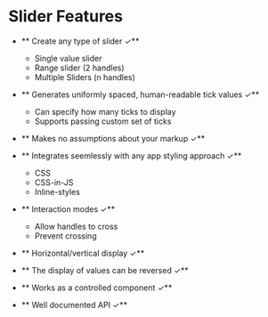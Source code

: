# Slider Features

- ** Create any type of slider ✓**
  - Single value slider
  - Range slider (2 handles)
  - Multiple Sliders (n handles)

- ** Generates uniformly spaced, human-readable tick values ✓**
  - Can specify how many ticks to display
  - Supports passing custom set of ticks

- ** Makes no assumptions about your markup ✓**

- ** Integrates seemlessly with any app styling approach ✓**
  - CSS
  - CSS-in-JS
  - Inline-styles

- ** Interaction modes ✓**
  - Allow handles to cross
  - Prevent crossing

- ** Horizontal/vertical display ✓**

- ** The display of values can be reversed ✓**

- ** Works as a controlled component ✓**

- ** Well documented API ✓**

